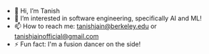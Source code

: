 - 👋 Hi, I’m Tanish
- 👀 I’m interested in software engineering, specifically AI and ML!
- 📫 How to reach me: tanishjain@berkeley.edu or tanishjainofficial@gmail.com
- ⚡ Fun fact: I'm a fusion dancer on the side!

<!---
tanishjain59/tanishjain59 is a ✨ special ✨ repository because its `README.md` (this file) appears on your GitHub profile.
You can click the Preview link to take a look at your changes.
--->
